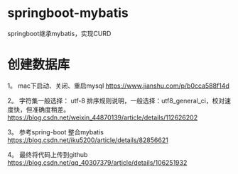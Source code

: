 # springboot-mybatis
springboot继承mybatis，实现CURD

# 创建数据库
1。 mac下启动、关闭、重启mysql
https://www.jianshu.com/p/b0cca588f14d

2。 字符集一般选择： utf-8
   排序规则说明，一般选择：utf8_general_ci，校对速度快，但准确度稍差。
   https://blog.csdn.net/weixin_44870139/article/details/112626202
   
3。 参考spring-boot 整合mybatis
   https://blog.csdn.net/iku5200/article/details/82856621
   
4。 最终将代码上传到github
https://blog.csdn.net/qq_40307379/article/details/106251932